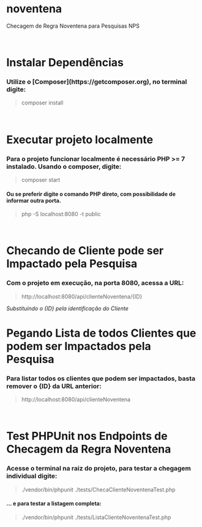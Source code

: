 # noventena
Checagem de Regra Noventena para Pesquisas NPS

<br />

# Instalar Dependências
<h3>Utilize o [Composer](https://getcomposer.org), no terminal digite:</h3>
<blockquote>composer install</blockquote>

<br />

# Executar projeto localmente
<h3>Para o projeto funcionar localmente é necessário PHP >= 7 instalado. Usando o composer, digite:</h3>
<blockquote>composer start</blockquote>
<h4>Ou se preferir digite o comando PHP direto, com possibilidade de informar outra porta.</h4>
<blockquote>php -S localhost:8080 -t public</blockquote>

<br />

# Checando de Cliente pode ser Impactado pela Pesquisa
<h3>Com o projeto em execução, na porta 8080, acessa a URL:</h3>
<blockquote>http://localhost:8080/api/clienteNoventena/{ID}</blockquote>
<i>Substituindo o {ID} pela identificação do Cliente</i>

<br />

# Pegando Lista de todos Clientes que podem ser Impactados pela Pesquisa
<h3>Para listar todos os clientes que podem ser impactados, basta remover o {ID} da URL anterior:</h3>
<blockquote>http://localhost:8080/api/clienteNoventena</blockquote>

<br />

# Test PHPUnit nos Endpoints de Checagem da Regra Noventena
<h3>Acesse o terminal na raiz do projeto, para testar a chegagem individual digite:</h3>
<blockquote>./vendor/bin/phpunit ./tests/ChecaClienteNoventenaTest.php</blockquote>
<h4>... e para testar a listagem completa:</h4>
<blockquote>./vendor/bin/phpunit ./tests/ListaClienteNoventenaTest.php</blockquote>


